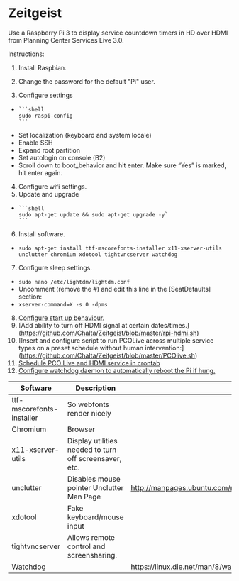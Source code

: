 # Zeitgeist
Use a Raspberry Pi 3 to display service countdown timers in HD over HDMI from Planning Center Services Live 3.0.


Instructions:

1. Install Raspbian.
2. Change the password for the default "Pi" user.

3. Configure settings
  *  
        ```shell
        sudo raspi-config
        ```
 * Set localization (keyboard and system locale)
 *	Enable SSH
 *	Expand root partition
 *	Set autologin on console (B2)
 * Scroll down to boot_behavior and hit enter. Make sure “Yes” is marked, hit enter again.
4.	Configure wifi settings.
5.	Update and upgrade
  *  
        ```shell
        sudo apt-get update && sudo apt-get upgrade -y`
        ```
6.	Install software. 
  *  
      ```shell
      sudo apt-get install ttf-mscorefonts-installer x11-xserver-utils unclutter chromium xdotool tightvncserver watchdog
      ```
7.	Configure sleep settings.
  *  `sudo nano /etc/lightdm/lightdm.conf`
  * Uncomment (remove the #) and edit this line in the [SeatDefaults] section:
  * `xserver-command=X -s 0 -dpms`
8.	[Configure start up behaviour.](https://github.com/Chalta/Zeitgeist/blob/master/autostart)
9.	[Add ability to turn off HDMI signal at certain dates/times.] (https://github.com/Chalta/Zeitgeist/blob/master/rpi-hdmi.sh)
10.	[Insert and configure script to run PCOLive across multiple service types on a preset schedule without human intervention:] (https://github.com/Chalta/Zeitgeist/blob/master/PCOlive.sh)
11.	[Schedule PCO Live and HDMI service in crontab](https://github.com/Chalta/Zeitgeist/blob/master/cron)
12. [Configure watchdog daemon to automatically reboot the Pi if hung.](https://github.com/Chalta/Zeitgeist/blob/master/watchdog)


| Software | Description | Man Page  |
|----------|-------------|--------------|
|ttf-mscorefonts-installer  | So webfonts render nicely | 		|
|Chromium	|Browser	||
|x11-xserver-utils	| Display utilities needed to turn off screensaver, etc.	||
|unclutter	| Disables mouse pointer	Unclutter Man Page | http://manpages.ubuntu.com/manpages/zesty/en/man1/unclutter.1.html |
|xdotool	| Fake keyboard/mouse input	||
|tightvncserver	| Allows remote control and screensharing.	||
|Watchdog ||		https://linux.die.net/man/8/watchdog |



